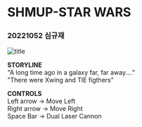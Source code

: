 **SHMUP-STAR WARS**
===================
### 20221052 심규재
![title](https://github.com/SimGyuJae/SHMUP-STARWARS/assets/135809399/2d5921c3-0638-4f82-a278-e9867247b09a)

**STORYLINE**   
"A long time ago in a galaxy far, far away...."   
"There were Xwing and TIE figthers"   

**CONTROLS**   
Left arrow -> Move Left   
Right arrow -> Move Right   
Space Bar -> Dual Laser Cannon 

